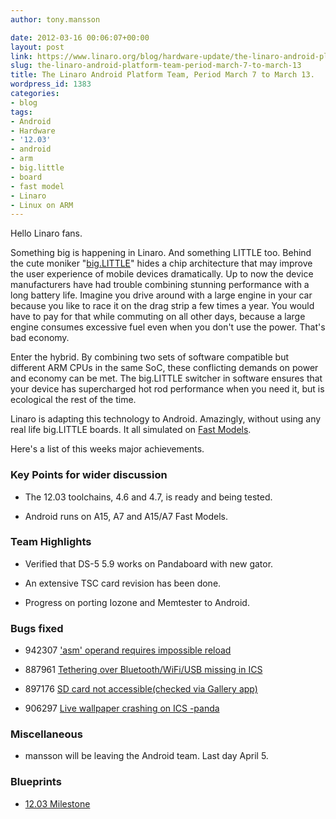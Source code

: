 ```yaml
---
author: tony.mansson

date: 2012-03-16 00:06:07+00:00
layout: post
link: https://www.linaro.org/blog/hardware-update/the-linaro-android-platform-team-period-march-7-to-march-13/
slug: the-linaro-android-platform-team-period-march-7-to-march-13
title: The Linaro Android Platform Team, Period March 7 to March 13.
wordpress_id: 1383
categories:
- blog
tags:
- Android
- Hardware
- '12.03'
- android
- arm
- big.little
- board
- fast model
- Linaro
- Linux on ARM
---
```


Hello Linaro fans.

Something big is happening in Linaro. And something LITTLE too. Behind the cute moniker "[big.LITTLE](http://www.arm.com/products/processors/technologies/bigLITTLEprocessing.php)" hides a chip architecture that may improve the user experience of mobile devices dramatically. Up to now the device manufacturers have had trouble combining stunning performance with a long battery life. Imagine you drive around with a large engine in your car because you like to race it on the drag strip a few times a year. You would have to pay for that while commuting on all other days, because a large engine consumes excessive fuel even when you don't use the power. That's bad economy.

Enter the hybrid. By combining two sets of software compatible but different ARM CPUs in the same SoC, these conflicting demands on power and economy can be met. The big.LITTLE switcher in software ensures that your device has supercharged hot rod performance when you need it, but is ecological the rest of the time.

Linaro is adapting this technology to Android. Amazingly, without using any real life big.LITTLE boards. It all simulated on [Fast Models](http://www.arm.com/products/tools/models/fast-models.php).

Here's a list of this weeks major achievements.


### Key Points for wider discussion






  * The 12.03 toolchains, 4.6 and 4.7, is ready and being tested.


  * Android runs on A15, A7 and A15/A7 Fast Models.




### Team Highlights






  * Verified that DS-5 5.9 works on Pandaboard with new gator.


  * An extensive TSC card revision has been done.


  * Progress on porting Iozone and Memtester to Android.




### Bugs fixed






  * 942307	[ 'asm' operand requires impossible reload](https://bugs.launchpad.net/linaro-android/+bug/942307)


  * 887961	[ Tethering over Bluetooth/WiFi/USB missing in ICS](https://bugs.launchpad.net/linaro-android/+bug/887961)


  * 897176	[ SD card not accessible(checked via Gallery app)](https://bugs.launchpad.net/linaro-android/+bug/897176)


  * 906297	[ Live wallpaper crashing on ICS -panda](https://bugs.launchpad.net/linaro-android/+bug/906297)




### Miscellaneous






  * mansson will be leaving the Android team. Last day April 5.




### Blueprints






  * [12.03 Milestone](https://launchpad.net/linaro-android/+milestone/12.03)
